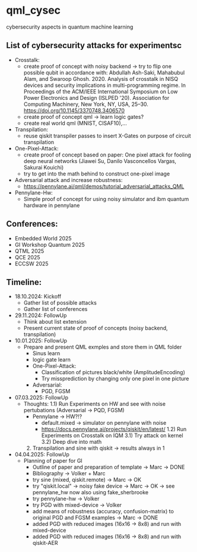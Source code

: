 # qml_cysec
cybersecurity aspects in quantum machine learning

## List of cybersecurity attacks for experimentsc
- Crosstalk:
  - create proof of concept with noisy backend -> try to flip one possible qubit
    in accordance with: Abdullah Ash-Saki, Mahabubul Alam, and Swaroop Ghosh. 2020. Analysis of crosstalk in NISQ devices and security implications in multi-programming regime. In Proceedings of the ACM/IEEE International Symposium on Low Power Electronics and Design (ISLPED '20). Association for Computing Machinery, New York, NY, USA, 25–30. https://doi.org/10.1145/3370748.3406570
  - create proof of concept qml -> learn logic gates?
  - create real world qml (MNIST, CISAF10),...
- Transpilation:
  - reuse qiskit transpiler passes to insert X-Gates on purpose of circuit transpilation
- One-Pixel-Attack:
  - create proof of concept based on paper: One pixel attack for fooling deep neural networks (Jiawei Su, Danilo Vasconcellos Vargas, Sakurai Kouichi)
  - try to get into the math behind to construct one-pixel image
- Adversarial attack and increase robustness:
  - https://pennylane.ai/qml/demos/tutorial_adversarial_attacks_QML
- Pennylane-Hw:
  - Simple proof of concept for using noisy simulator and ibm quantum hardware in pennylane

## Conferences:
- Embedded World 2025
- GI Workshop Quantum 2025
- QTML 2025
- QCE 2025
- ECCSW 2025

## Timeline:
- 18.10.2024: Kickoff
  - Gather list of possible attacks
  - Gather list of conferences
- 29.11.2024: FollowUp
  - Think about list extension
  - Present current state of proof of concepts (noisy backend, transpilation)
- 10.01.2025: FollowUp
  - Prepare and present QML exmples and store them in QML folder
    - Sinus learn
    - logic gate learn
    - One-Pixel-Attack:
      - Classification of pictures black/white (AmplitudeEncoding)
      - Try missprediction by changing only one pixel in one picture
    - Adversarial:
      - PGD, FGSM
- 07.03.2025: FollowUp
  - Thoughts:
    1.1) Run Experiments on HW and see with noise pertubations (Adversarial -> PQD, FGSM)
       * Pennylane -> HW?!?
         - default.mixed -> simulator on pennylane with noise
         - https://docs.pennylane.ai/projects/qiskit/en/latest/
    1.2) Run Experiments on Crosstalk on IQM
    3.1) Try attack on kernel
    3.2) Deep dive into math
    2) Transpilation and sine with qiskit -> results always in 1
- 04.04.2025: FollowUp
  - Planning of paper for GI
    - Outline of paper and preparation of template -> Marc -> DONE
    - Bibliography -> Volker + Marc
    - try sine (mixed, qiskit.remote) -> Marc
        -> OK
    - try "qiskit.local" -> noisy fake device -> Marc
       -> OK -> see pennylane_hw now also using fake_sherbrooke
    - try pennylane-hw -> Volker
    - try PGD with mixed-device -> Volker
    - add means of robustness (accuracy, confusion-matrix) to original PGD and FGSM examples -> Marc -> DONE
    - added PGD with reduced images (16x16 -> 8x8) and run with mixed-device
    - added PGD with reduced images (16x16 -> 8x8) and run with qiskit-AER
